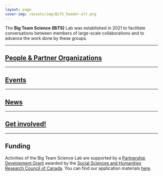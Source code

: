 ```yaml
---
layout: page
cover-img: /assets/img/BiTS_header-alt.png
---
```


<!---
Notes
- When using colors, use the color-blind palette from Wong (https://www.nature.com/articles/nmeth.1618.pdf?origin=ppub)
	- logo and project placeholders follow it.
--->

The **Big Team Science (BiTS)** Lab was established in 2021 to facilitate conversations between members of large-scale collaborations and to advance the work done by these groups.


***
## [People & Partner Organizations]({{site.baseurl}}/people/)


***
## [Events]({{site.baseurl}}/events/)


***
## [News]({{site.baseurl}}/news/)

 
***
## [Get involved!]({{site.baseurl}}/get_involved/)


***

## Funding

Activities of the Big Team Science Lab are supported by a [Partnership Development Grant](https://www.sshrc-crsh.gc.ca/funding-financement/programs-programmes/partnership_development_grants-subventions_partenariat_developpement-eng.aspx) awarded by the [Social Sciences and Humanities Research Council of Canada](https://www.sshrc-crsh.gc.ca/). You can find our application materials [here](https://osf.io/xavnd/).
<br>
